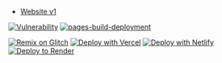 
- [Website v1](https://math.thebest12789.repl.co)



[![Vulnerability](https://github.com/coolguy564738/mathv2.github.io/actions/workflows/codeql-analysis.yml/badge.svg?branch=main)](https://github.com/coolguy564738/mathv2.github.io/actions/workflows/codeql-analysis.yml) [![pages-build-deployment](https://github.com/coolguy564738/mathv2.github.io/actions/workflows/pages/pages-build-deployment/badge.svg?branch=main)](https://github.com/coolguy564738/mathv2.github.io/actions/workflows/pages/pages-build-deployment)



[![Remix on Glitch](https://binbashbanana.github.io/deploy-buttons/buttons/remade/glitch.svg)](https://glitch.com/edit/#!/import/github/coolguy564738/mathv2.github.io)
[![Deploy with Vercel](https://binbashbanana.github.io/deploy-buttons/buttons/remade/vercel.svg)](https://vercel.com/new/clone?repository-url=https%3A%2F%2Fgithub.com%2Fcoolguy564738%2Fmathv2.github.io) 
[![Deploy with Netlify](https://binbashbanana.github.io/deploy-buttons/buttons/remade/netlify.svg)](https://app.netlify.com/start/deploy?repository=https://github.com/coolguy564738/mathv2.github.io)
[![Deploy to Render](https://binbashbanana.github.io/deploy-buttons/buttons/remade/render.svg)](https://render.com/deploy?repo=https://github.com/coolguy564738/mathv2.github.io)
